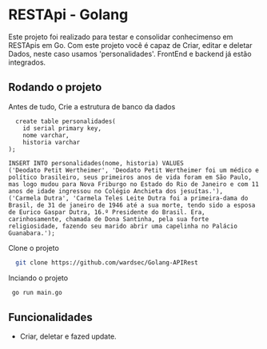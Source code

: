 
# RESTApi - Golang

Este projeto foi realizado para testar e consolidar conhecimenso em RESTApis em Go.
Com este projeto você é capaz de Criar, editar e deletar Dados, neste caso usamos 'personalidades'.
FrontEnd e backend já estão integrados.

 ## Rodando o projeto

Antes de tudo, Crie a estrutura de banco da dados 
```
  create table personalidades(
    id serial primary key,
    nome varchar,
    historia varchar
);

INSERT INTO personalidades(nome, historia) VALUES
('Deodato Petit Wertheimer', 'Deodato Petit Wertheimer foi um médico e político brasileiro, seus primeiros anos de vida foram em São Paulo, mas logo mudou para Nova Friburgo no Estado do Rio de Janeiro e com 11 anos de idade ingressou no Colégio Anchieta dos jesuítas.'),
('Carmela Dutra', 'Carmela Teles Leite Dutra foi a primeira-dama do Brasil, de 31 de janeiro de 1946 até a sua morte, tendo sido a esposa de Eurico Gaspar Dutra, 16.º Presidente do Brasil. Era, carinhosamente, chamada de Dona Santinha, pela sua forte religiosidade, fazendo seu marido abrir uma capelinha no Palácio Guanabara.');
```

Clone o projeto

```bash
  git clone https://github.com/wardsec/Golang-APIRest
```

Inciando o projeto
```bash
 go run main.go

```
## Funcionalidades

- Criar, deletar e fazed update.
